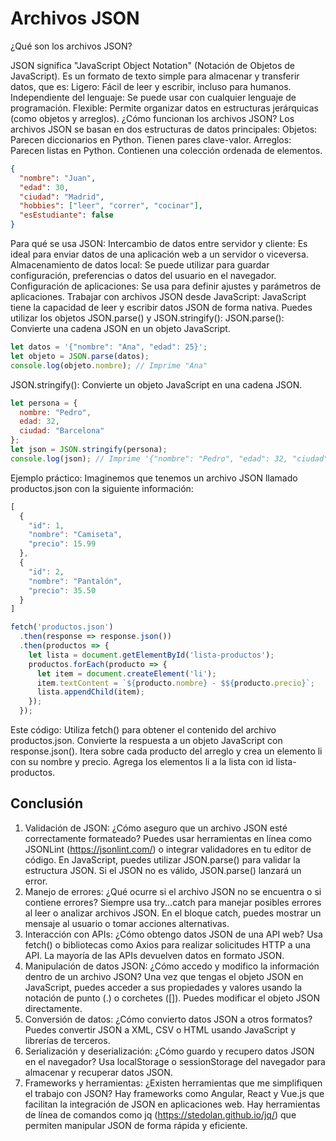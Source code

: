 # Archivos JSON

¿Qué son los archivos JSON?

JSON significa "JavaScript Object Notation" (Notación de Objetos de JavaScript). Es un formato de texto simple para almacenar y transferir datos, que es:
Ligero: Fácil de leer y escribir, incluso para humanos.
Independiente del lenguaje: Se puede usar con cualquier lenguaje de programación.
Flexible: Permite organizar datos en estructuras jerárquicas (como objetos y arreglos).
¿Cómo funcionan los archivos JSON?
Los archivos JSON se basan en dos estructuras de datos principales:
Objetos: Parecen diccionarios en Python. Tienen pares clave-valor.
Arreglos: Parecen listas en Python. Contienen una colección ordenada de elementos.

```json
{
  "nombre": "Juan",
  "edad": 30,
  "ciudad": "Madrid",
  "hobbies": ["leer", "correr", "cocinar"],
  "esEstudiante": false
}
```

Para qué se usa JSON:
Intercambio de datos entre servidor y cliente: Es ideal para enviar datos de una aplicación web a un servidor o viceversa.
Almacenamiento de datos local: Se puede utilizar para guardar configuración, preferencias o datos del usuario en el navegador.
Configuración de aplicaciones: Se usa para definir ajustes y parámetros de aplicaciones.
Trabajar con archivos JSON desde JavaScript:
JavaScript tiene la capacidad de leer y escribir datos JSON de forma nativa. Puedes utilizar los objetos JSON.parse() y JSON.stringify():
JSON.parse(): Convierte una cadena JSON en un objeto JavaScript.

```javascript
let datos = '{"nombre": "Ana", "edad": 25}';
let objeto = JSON.parse(datos);
console.log(objeto.nombre); // Imprime "Ana"
```

JSON.stringify(): Convierte un objeto JavaScript en una cadena JSON.

```javascript
let persona = {
  nombre: "Pedro",
  edad: 32,
  ciudad: "Barcelona"
};
let json = JSON.stringify(persona);
console.log(json); // Imprime '{"nombre": "Pedro", "edad": 32, "ciudad": "Barcelona"}'

```

Ejemplo práctico:
Imaginemos que tenemos un archivo JSON llamado productos.json con la siguiente información:

```javascript
[
  {
    "id": 1,
    "nombre": "Camiseta",
    "precio": 15.99
  },
  {
    "id": 2,
    "nombre": "Pantalón",
    "precio": 35.50
  }
]

fetch('productos.json')
  .then(response => response.json())
  .then(productos => {
    let lista = document.getElementById('lista-productos');
    productos.forEach(producto => {
      let item = document.createElement('li');
      item.textContent = `${producto.nombre} - $${producto.precio}`;
      lista.appendChild(item);
    });
  });
```

Este código:
Utiliza fetch() para obtener el contenido del archivo productos.json.
Convierte la respuesta a un objeto JavaScript con response.json().
Itera sobre cada producto del arreglo y crea un elemento li con su nombre y precio.
Agrega los elementos li a la lista con id lista-productos.

## Conclusión

1. Validación de JSON:
¿Cómo aseguro que un archivo JSON esté correctamente formateado?
Puedes usar herramientas en línea como JSONLint (https://jsonlint.com/) o integrar validadores en tu editor de código.
En JavaScript, puedes utilizar JSON.parse() para validar la estructura JSON. Si el JSON no es válido, JSON.parse() lanzará un error.
2. Manejo de errores:
¿Qué ocurre si el archivo JSON no se encuentra o si contiene errores?
Siempre usa try...catch para manejar posibles errores al leer o analizar archivos JSON.
En el bloque catch, puedes mostrar un mensaje al usuario o tomar acciones alternativas.
3. Interacción con APIs:
¿Cómo obtengo datos JSON de una API web?
Usa fetch() o bibliotecas como Axios para realizar solicitudes HTTP a una API.
La mayoría de las APIs devuelven datos en formato JSON.
4. Manipulación de datos JSON:
¿Cómo accedo y modifico la información dentro de un archivo JSON?
Una vez que tengas el objeto JSON en JavaScript, puedes acceder a sus propiedades y valores usando la notación de punto (.) o corchetes ([]).
Puedes modificar el objeto JSON directamente.
5. Conversión de datos:
¿Cómo convierto datos JSON a otros formatos?
Puedes convertir JSON a XML, CSV o HTML usando JavaScript y librerías de terceros.
6. Serialización y deserialización:
¿Cómo guardo y recupero datos JSON en el navegador?
Usa localStorage o sessionStorage del navegador para almacenar y recuperar datos JSON.
7. Frameworks y herramientas:
¿Existen herramientas que me simplifiquen el trabajo con JSON?
Hay frameworks como Angular, React y Vue.js que facilitan la integración de JSON en aplicaciones web.
Hay herramientas de línea de comandos como jq (https://stedolan.github.io/jq/) que permiten manipular JSON de forma rápida y eficiente.